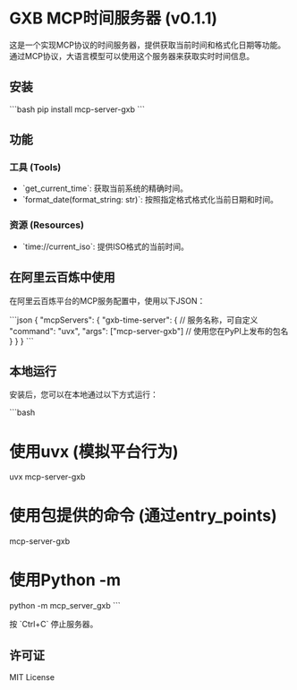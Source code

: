 # GXB MCP时间服务器 (v0.1.1)

这是一个实现MCP协议的时间服务器，提供获取当前时间和格式化日期等功能。
通过MCP协议，大语言模型可以使用这个服务器来获取实时时间信息。

## 安装

\`\`\`bash
pip install mcp-server-gxb
\`\`\`

## 功能

### 工具 (Tools)

-   \`get_current_time\`: 获取当前系统的精确时间。
-   \`format_date(format_string: str)\`: 按照指定格式格式化当前日期和时间。

### 资源 (Resources)

-   \`time://current_iso\`: 提供ISO格式的当前时间。

## 在阿里云百炼中使用

在阿里云百炼平台的MCP服务配置中，使用以下JSON：

\`\`\`json
{
  "mcpServers": {
    "gxb-time-server": {  // 服务名称，可自定义
      "command": "uvx",
      "args": ["mcp-server-gxb"] // 使用您在PyPI上发布的包名
    }
  }
}
\`\`\`

## 本地运行

安装后，您可以在本地通过以下方式运行：

\`\`\`bash
# 使用uvx (模拟平台行为)
uvx mcp-server-gxb

# 使用包提供的命令 (通过entry_points)
mcp-server-gxb

# 使用Python -m
python -m mcp_server_gxb
\`\`\`

按 \`Ctrl+C\` 停止服务器。

## 许可证

MIT License